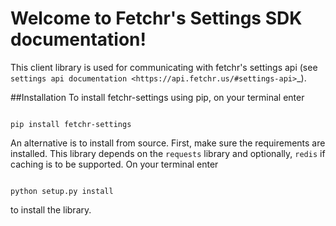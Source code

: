Welcome to Fetchr's Settings SDK documentation!
===============================================
This client library is used for communicating with fetchr's settings api 
(see `settings api documentation <https://api.fetchr.us/#settings-api>`_).

##Installation
To install fetchr-settings using pip, on your terminal enter

```shell

pip install fetchr-settings

```
An alternative is to install from source. First, make sure the requirements
are installed. This library depends on the `requests` library and optionally, 
`redis` if caching is to be supported. On your terminal enter

```shell

python setup.py install

```
to install the library.